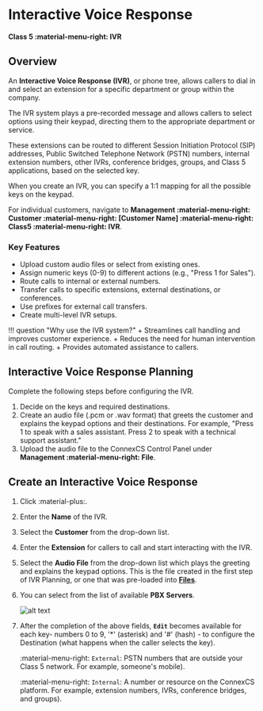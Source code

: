 # Interactive Voice Response

**Class 5 :material-menu-right: IVR**

## Overview

An **Interactive Voice Response (IVR)**, or phone tree, allows callers to dial in and select an extension for a specific department or group within the company.

The IVR system plays a pre-recorded message and allows callers to select options using their keypad, directing them to the appropriate department or service.

These extensions can be routed to different Session Initiation Protocol (SIP) addresses, Public Switched Telephone Network (PSTN) numbers, internal extension numbers, other IVRs, conference bridges, groups, and Class 5 applications, based on the selected key.

When you create an IVR, you can specify a 1:1 mapping for all the possible keys on the keypad.

For individual customers, navigate to **Management :material-menu-right: Customer :material-menu-right: [Customer Name] :material-menu-right: Class5 :material-menu-right: IVR**.

### Key Features

+ Upload custom audio files or select from existing ones.
+ Assign numeric keys (0-9) to different actions (e.g., "Press 1 for Sales").
+ Route calls to internal or external numbers.
+ Transfer calls to specific extensions, external destinations, or conferences.
+ Use prefixes for external call transfers.
+ Create multi-level IVR setups.

!!! question "Why use the IVR system?"
    + Streamlines call handling and improves customer experience.
    + Reduces the need for human intervention in call routing.
    + Provides automated assistance to callers.

## Interactive Voice Response Planning

Complete the following steps before configuring the IVR.

1. Decide on the keys and required destinations.
2. Create an audio file (.pcm or .wav format) that greets the customer and explains the keypad options and their destinations.
    For example, "Press 1 to speak with a sales assistant. Press 2 to speak with a technical support assistant."
3. Upload the audio file to the ConnexCS Control Panel under **Management :material-menu-right: File**.

## Create an Interactive Voice Response

1. Click :material-plus:.
2. Enter the **Name** of the IVR.
3. Select the **Customer** from the drop-down list.
4. Enter the **Extension** for callers to call and start interacting with the IVR.
5. Select the **Audio File** from the drop-down list which plays the greeting and explains the keypad options. This is the file created in the first step of IVR Planning, or one that was pre-loaded into [**Files**](https://docs.connexcs.com/files/).

6. You can select from the list of available **PBX Servers**.

    ![alt text][ivr]

7. After the completion of the above fields, **`Edit`** becomes available for each key- numbers 0 to 9, '\*' (asterisk) and '#' (hash) - to configure the Destination (what happens when the caller selects the key).

    :material-menu-right: `External`: PSTN numbers that are outside your Class 5 network.
         For example, someone's mobile).

    :material-menu-right: `Internal`: A number or resource on the ConnexCS platform.
        For example, extension numbers, IVRs, conference bridges, and groups).

[ivr]: /class5/img/ivr.png "IVR Setup"

